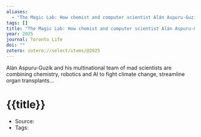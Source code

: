 ```yaml
---
aliases:
  - "The Magic Lab: How chemist and computer scientist Alán Aspuru-Guzik brought self-driving laboratories from Harvard to Toronto"
tags: []
title: "The Magic Lab: How chemist and computer scientist Alán Aspuru-Guzik brought self-driving laboratories from Harvard to Toronto"
year: 2025
journal: Toronto Life
doi: ""
zotero: zotero://select/items/@2025
---
```

<!-- START_ABSTRACT -->
Alán Aspuru-Guzik and his multinational team of mad scientists are combining chemistry, robotics and AI to fight climate change, streamline organ transplants...
<!-- END_ABSTRACT -->

<!-- START_TEMPLATE -->
# {{title}}

- Source:
- Tags: 
<!-- END_TEMPLATE -->